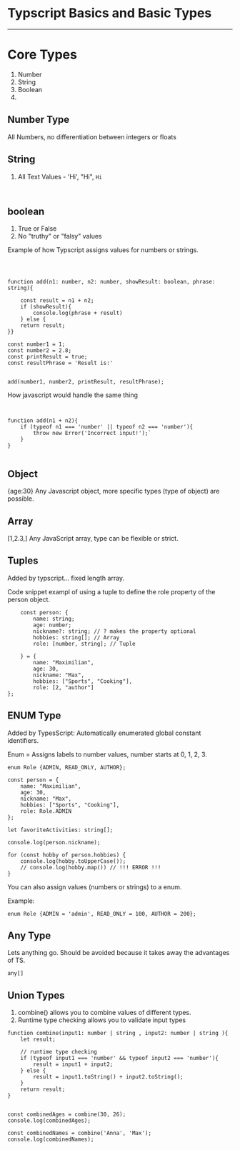 # Typscript Basics and Basic Types

---

# Core Types

1. Number
2. String 
3. Boolean
4. 


## Number Type

All Numbers, no differentiation between integers or floats


## String

1. All Text Values - 'Hi', "Hi", `Hi`

```


```

## boolean

1. True or False
2. No "truthy" or "falsy" values

Example of how Typscript assigns values for numbers or strings.

```



function add(n1: number, n2: number, showResult: boolean, phrase: string){

    const result = n1 + n2;
    if (showResult){
        console.log(phrase + result)
    } else {
    return result;
}}

const number1 = 1;
const number2 = 2.8;
const printResult = true;
const resultPhrase = 'Result is:'


add(number1, number2, printResult, resultPhrase);

```


How javascript would handle the same thing

```


function add(n1 + n2){
    if (typeof n1 === 'number' || typeof n2 === 'number'){
        throw new Error('Incorrect input!');`
    }
}


```

## Object

{age:30}
Any Javascript object, more specific types (type of object) are possible.

## Array

[1,2.3,]
Any JavaScript array, type can be flexible or strict.

## Tuples

Added by typscript... fixed length array. 

Code snippet exampl of using a tuple to define the role property of the person object. 

```
    const person: {
        name: string;
        age: number;
        nickname?: string; // ? makes the property optional
        hobbies: string[]; // Array
        role: [number, string]; // Tuple

    } = {
        name: "Maximilian",
        age: 30,
        nickname: "Max",
        hobbies: ["Sports", "Cooking"],
        role: [2, "author"]
};
```

## ENUM Type

Added by TypesScript: Automatically enumerated global constant identifiers.

Enum = Assigns labels to number values, number starts at 0, 1, 2, 3.


```
enum Role {ADMIN, READ_ONLY, AUTHOR}; 

const person = {
    name: "Maximilian",
    age: 30,
    nickname: "Max",
    hobbies: ["Sports", "Cooking"],
    role: Role.ADMIN
};

let favoriteActivities: string[];

console.log(person.nickname);

for (const hobby of person.hobbies) {
    console.log(hobby.toUpperCase());
    // console.log(hobby.map()) // !!! ERROR !!!
}
```

You can also assign values (numbers or strings) to a enum. 

Example:

```
enum Role {ADMIN = 'admin', READ_ONLY = 100, AUTHOR = 200}; 

```


## Any Type

Lets anything go. Should be avoided because it takes away the advantages of TS.

```
any[]

```

## Union Types

1. combine() allows you to combine values of different types.
2. Runtime type checking allows you to validate input types 

```
function combine(input1: number | string , input2: number | string ){
    let result;
    
    // runtime type checking
    if (typeof input1 === 'number' && typeof input2 === 'number'){
        result = input1 + input2;
    } else {
        result = input1.toString() + input2.toString();
    }
    return result;
}


const combinedAges = combine(30, 26);
console.log(combinedAges);

const combinedNames = combine('Anna', 'Max');
console.log(combinedNames);

```
